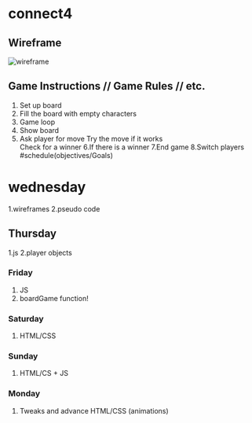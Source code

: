 # connect4



## Wireframe

![wireframe](./Screen%20Shot%202020-03-11%20at%201.24.40%20PM.png(/assets/Screen%20Shot%202020-03-11%20at%201.24.40%20PM.png)wireframe/testing.svg)



## Game Instructions // Game Rules // etc. 
1. Set up board
2. Fill the board with empty characters       
3. Game loop
4. Show board
5. Ask player for move
Try the move
if it works  
Check for a winner 
6.If there is a winner 
7.End game
8.Switch players
#schedule(objectives/Goals)
# wednesday
1.wireframes
2.pseudo code
## Thursday
1.js
2.player objects

### Friday
1. JS
2. boardGame function! 

### Saturday
1. HTML/CSS

### Sunday
1. HTML/CS + JS

### Monday
1. Tweaks and advance HTML/CSS (animations)

